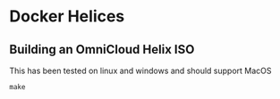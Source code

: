 # Docker Helices

## Building an OmniCloud Helix ISO
This has been tested on linux and windows and should support MacOS

```make```
